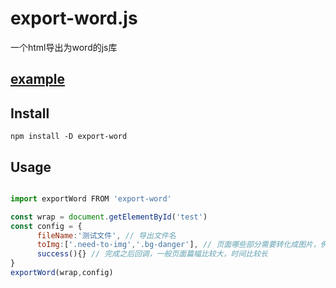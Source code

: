 # export-word.js  
一个html导出为word的js库   

## [example](https://huangbohang.github.io/export-word/examples{:target="_blank")

## Install  
    npm install -D export-word

## Usage     
  
```javascript    

import exportWord FROM 'export-word'

const wrap = document.getElementById('test')
const config = {
      fileName:'测试文件', // 导出文件名
      toImg:['.need-to-img','.bg-danger'], // 页面哪些部分需要转化成图片，例如echart图表之类
      success(){} // 完成之后回调，一般页面篇幅比较大，时间比较长
}
exportWord(wrap,config)  

```
   
